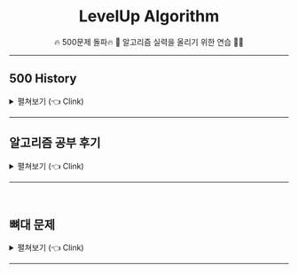 <div align=center>
<h1> LevelUp Algorithm </h1>

🔥 500문제 돌파🔥 🚀 알고리즘 실력을 올리기 위한 연습 👨‍💻

</div>

<hr>
<h2> 500 History </h2>
<details>
  <summary> 펼쳐보기 (👈 Clink) </summary>

![500](/img/500.PNG)

<ul>
  <li> <b>19년 12월 30일: </b> 백준 첫 문제 풀이 </li>
  <li> <b>20년 01월 05일: </b> 백준 100문제 돌파 </li>
  <li> <b>20년 01월 16일: </b> 백준 200문제 돌파 </li>
  <li> <b>20년 03월 04일: </b> 백준 300문제 돌파 </li>
  <li> <b>20년 03월 19일: </b> 백준 400문제 돌파 </li>
  <li> <b>20년 10월 31일: </b> 백준 500문제 돌파 (프로그래머스 88문제, 리트코드 11문제) </li>
</ul>
</details>

<hr>

<h2> 알고리즘 공부 후기 </h2>
<details>
  <summary> 펼쳐보기 (👈 Clink) </summary>

- [코딩테스트 대비를 위한 백준 문제 추천](https://covenant.tistory.com/224)
- [취업을 위한 코딩테스트 공부방법](https://covenant.tistory.com/220)
- [백준 500문제 풀이 후기](https://covenant.tistory.com/211)
- [백준 300문제 풀이 후기](https://covenant.tistory.com/136)

</details>

<hr>
<br />

<h2> 뼈대 문제 </h2>
<details>
  <summary> 펼쳐보기 (👈 Clink) </summary>

- 튼튼한 기본기를 위해서라면
    - 배열: [백준 14918: 임시 반장 정하기](https://www.acmicpc.net/problem/14918)
    - 재귀 탐색 기본: [백준 14888: 연산자 끼워넣기](https://www.acmicpc.net/problem/14888)
- DP 뼈대문제: 백준 2293 동전1
- DFS로 검사 뼈대문제: [백준 1062: 가르침](https://www.acmicpc.net/problem/1062)
- KMP 뼈대문제: [백준 16916: 부분 문자열](https://www.acmicpc.net/problem/16916)
- 위상정렬 뼈대문제: [백준 2252번: 줄 세우기](https://www.acmicpc.net/problem/2252), [백준 1766번: 문제집](https://www.acmicpc.net/problem/1766)
- MST 뼈대문제
  - [백준 1197번: 최소 스패닝 트리](https://www.acmicpc.net/problem/1197) (Baek_1197_2: Prime 풀이, Baek_1197_3: Kruskal 풀이)
  - [백준 1916번: 최소비용 구하기](https://www.acmicpc.net/problem/1916) (Baek_1916_2: Bellman-Ford 풀이)
  - [백준 11657번: 최소비용 구하기](https://www.acmicpc.net/problem/11657) (Baek_11657_2: Bellman-Ford 풀이)

</details>
<hr>
